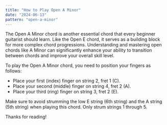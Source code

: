 ```yaml
---
title: "How to Play Open A Minor"
date: "2024-06-13"
pattern: "open-a-minor"
---
```


The Open A Minor chord is another essential chord that every beginner guitarist should learn. Like the Open E chord, it serves as a building block for more complex chord progressions. Understanding and mastering open chords like A Minor can significantly enhance your ability to transition between chords and improve your overall skill level.

To play the Open A Minor chord, you need to position your fingers as follows:

- Place your first (index) finger on string 2, fret 1 (C).
- Place your second (middle) finger on string 4, fret 2 (A).
- Place your third (ring) finger on string 3, fret 2 (E).

Make sure to avoid strumming the low E string (6th string) and the A string (5th string) when playing this chord. Only strum strings 1 through 5.

Thanks for reading!
